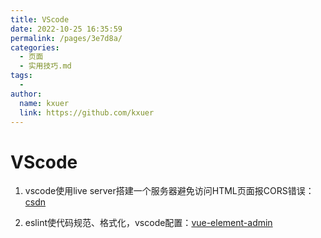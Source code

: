 ```yaml
---
title: VScode
date: 2022-10-25 16:35:59
permalink: /pages/3e7d8a/
categories:
  - 页面
  - 实用技巧.md
tags:
  - 
author: 
  name: kxuer
  link: https://github.com/kxuer
---
```

# VScode

1. vscode使用live server搭建一个服务器避免访问HTML页面报CORS错误：[csdn](https://blog.csdn.net/weixin_43272781/article/details/103875811)

2. eslint使代码规范、格式化，vscode配置：[vue-element-admin](https://panjiachen.github.io/vue-element-admin-site/zh/guide/advanced/eslint.html)